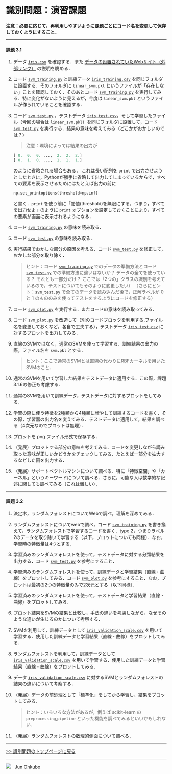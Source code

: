 # 識別問題：演習課題

**注意：必要に応じて，再利用しやすいように課題ごとにコード名を変更して保存しておくようにすること．**

***
#### 課題 3.1
1. データ [`iris.csv`](./iris.csv) を確認する．また [データの設置されていたWebサイト（外部リンク）](https://archive.ics.uci.edu/ml/datasets/Iris) の説明を眺める．
1. コード [`svm_training.py`](./svm_training.py) と訓練データ [`iris_training.csv`](./iris_training.csv) を同じフォルダに設置する．そのフォルダに `linear_svm.pkl` というファイルが「存在しない」ことを確認しておく．そのあとコード [`svm_training.py`](./svm_training.py) を実行してみる．特に変化がないように見えるが，今度は `linear_svm.pkl` というファイルが作られていることを確認する．
1. コード [`svm_test.py`](./svm_test.py) ，テストデータ [`iris_test.csv`](./iris_test.csv)，そして学習したファイル（今回の場合は `linear_svm.pkl`）を同じフォルダに設置して，コード [`svm_test.py`](./svm_test.py) を実行する．結果の意味を考えてみる（どこかがおかしいのでは？）

    > 注意：環境によっては結果の出力が

    ```python
    [ 0.  0.  0. ...,  2.  2.  2.]
    [ 0.  1.  0. ...,  1.  1.  1.]
    ```

    のように省略される場合もある．
    これは長い配列を `print` で出力させようとしたときに，Pythonが勝手に省略して出力してしまっているからで，すべての要素を表示させるためにはたとえば出力の前に

    ```python
    np.set_printoptions(threshold=np.inf)
    ```

    と書く．`print` を使う前に「閾値(threshold)を無限にする，つまり，すべてを出力せよ」のように `print` オプションを設定しておくことにより，すべての要素が画面に表示されるようになる．

1. コード [`svm_training.py`](./svm_training.py) の意味を読み取る．
1. コード [`svm_test.py`](./svm_test.py) の意味を読み取る．
1. 実行結果でおかしな部分の原因を考える．コード [`svm_test.py`](./svm_test.py) を修正して，おかしな部分を取り除く．

    > ヒント：コード [`svm_training.py`](./svm_training.py) でのデータの準備方法とコード [`svm_test.py`](./svm_test.py) での準備方法に違いはないか？ データの全てを使っている？ それとも一部分だけ？ ここでは「2つの」クラスの識別を考えているので，テストについてもそのように変更したい）
    （さらにヒント：[`svm_test.py`](./svm_test.py) で全てのデータを読み込んだ後で，正解ラベルが 0 と 1 のもののみを使ってテストをするようにコードを修正する）

1. コード [`svm_plot.py`](./svm_plot.py) を実行する．またコードの意味を読み取ってみる．
1. コード [`svm_plot.py`](./svm_plot.py) を改造して（別のコードブロックを利用する,ファイル名を変更しておくなど，各自で工夫する），テストデータ [`iris_test.csv`](./iris_test.csv) に対するプロットを出力してみる．
1. 直線のSVMではなく，通常のSVMを使って学習する．訓練結果の出力の際，ファイル名を `svm.pkl` とする．
    > ヒント：ここで通常のSVMとは直線の代わりにRBFカーネルを用いたSVMのこと．
1. 通常のSVMを用いて学習した結果をテストデータに適用する．この際，課題3.1.6の修正も考慮する．
1. 通常のSVMを用いて訓練データ，テストデータに対するプロットをしてみる．
1. 学習の際に使う特徴を2種類から4種類に増やして訓練するコードを書く．その際，学習器の出力名を変えてみる．テストデータに適用して，結果を調べる（4次元なのでプロットは無理）．
1. プロットを png ファイル形式で保存する．
1. （発展）プロットする部分の意味を考えてみる．コードを変更しながら読み取った意味が正しいかどうかをチェックしてみる．たとえば一部分を拡大するなどした図を出力する．
1. （発展）サポートベクトルマシンについて調べる．特に「特徴空間」や「カーネル」というキーワードについて調べる．さらに，可能な人は数学的な記述に関しても調べてみる（これは難しい）．

***
#### 課題 3.2
1. 決定木，ランダムフォレストについてWebで調べ，理解を深めてみる．
1. ランダムフォレストについてwebで調べ，コード [`svm_training.py`](./svm_training.py) を書き換えて，ランダムフォレストで学習するコードを書く．type 2，つまりラベル2のデータを取り除いて学習する（以下，プロットについても同様）．なお，学習時の特徴量は4つとする．
1. 学習済みのランダムフォレストを使って，テストデータに対する分類結果を出力する．コード [`svm_test.py`](./svm_test.py) を参考にすること．
1. 学習済みのランダムフォレストを使って，訓練データと学習結果（直線・曲線）をプロットしてみる．コード [`svm_plot.py`](./svm_plot.py) を参考にすること．なお，プロットは最初の2つの特徴量のみで2次元とする（以下同様）．
1. 学習済みのランダムフォレストを使って，テストデータと学習結果（直線・曲線）をプロットしてみる．
1. プロット結果をSVMの結果と比較し，手法の違いを考慮しながら，なぜそのような違いが生じるのかについて考察する．
1. SVMを利用して，訓練データとして [`iris_validation_scale.csv`](./iris_validation_scale.csv) を用いて学習する．使用した訓練データと学習結果（直線・曲線）をプロットしてみる．
1. ランダムフォレストを利用して，訓練データとして [`iris_validation_scale.csv`](./iris_validation_scale.csv) を用いて学習する．使用した訓練データと学習結果（直線・曲線）をプロットしてみる．
1. データ [`iris_validation_scale.csv`](./iris_validation_scale.csv) に対するSVMとランダムフォレストの結果の違いについて考察する．
1. （発展）データの前処理として「標準化」をしてから学習し，結果をプロットしてみる．

    > ヒント：いろいろな方法があるが，例えば scikit-learn の `preprocessing`,`pipeline` といった機能を調べてみるといいかもしれない．

1. （発展）ランダムフォレストの数理的側面について調べる．

***
[>> 識別問題のトップページに戻る](./README.md)
***
<img src="https://i.creativecommons.org/l/by-nc-sa/4.0/88x31.png"> &nbsp; Jun Ohkubo
